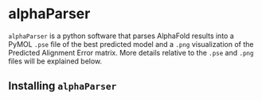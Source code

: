 # alphaParser
`alphaParser` is a python software that parses AlphaFold results into a PyMOL `.pse` file of the best predicted model 
and a `.png` visualization of the Predicted Alignment Error matrix. More details relative to the `.pse` and `.png` files
will be explained below.

## Installing `alphaParser`
